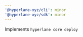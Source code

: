```yaml
---
'@hyperlane-xyz/cli': minor
'@hyperlane-xyz/sdk': minor
---
```


Implements `hyperlane core deploy`
